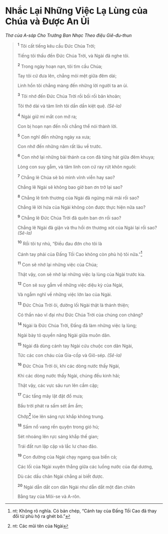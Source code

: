 # Nhắc Lại Những Việc Lạ Lùng của Chúa và Ðược An Ủi
*Thơ của A-sáp Cho Trưởng Ban Nhạc Theo điệu Giê-đu-thun*

> <sup><b>1</b></sup> Tôi cất tiếng kêu cầu Ðức Chúa Trời;
> 
> Tiếng tôi thấu đến Ðức Chúa Trời, và Ngài đã nghe tôi.
> 
> <sup><b>2</b></sup> Trong ngày hoạn nạn, tôi tìm cầu Chúa;
> 
> Tay tôi cứ đưa lên, chẳng mỏi mệt giữa đêm dài;
> 
> Linh hồn tôi chẳng màng đến những lời người ta an ủi.
> 
> <sup><b>3</b></sup> Tôi nhớ đến Ðức Chúa Trời rồi bối rối băn khoăn;
> 
> Tôi thở dài và tâm linh tôi dần dần kiệt quệ. *(Sê-la)*
>
> <sup><b>4</b></sup> Ngài giữ mí mắt con mở ra;
> 
> Con bị hoạn nạn đến nỗi chẳng thể nói thành lời.
> 
> <sup><b>5</b></sup> Con nghĩ đến những ngày xa xưa;
> 
> Con nhớ đến những năm rất lâu về trước.
> 
> <sup><b>6</b></sup> Con nhớ lại những bài thánh ca con đã từng hát giữa đêm khuya;
> 
> Lòng con suy gẫm, và tâm linh con cứ ray rứt khôn nguôi:
> 
> <sup><b>7</b></sup> Chẳng lẽ Chúa sẽ bỏ mình vĩnh viễn hay sao?
> 
> Chẳng lẽ Ngài sẽ không bao giờ ban ơn trở lại sao?
> 
> <sup><b>8</b></sup> Chẳng lẽ tình thương của Ngài đã ngừng mãi mãi rồi sao?
> 
> Chẳng lẽ lời hứa của Ngài không còn được thực hiện nữa sao?
> 
> <sup><b>9</b></sup> Chẳng lẽ Ðức Chúa Trời đã quên ban ơn rồi sao?
> 
> Chẳng lẽ Ngài đã giận và thu hồi ơn thương xót của Ngài lại rồi sao? *(Sê-la)*
> 
> <sup><b>10</b></sup> Rồi tôi tự nhủ, “Ðiều đau đớn cho tôi là
> 
> Cánh tay phải của Ðấng Tối Cao không còn phù hộ tôi nữa.”[^1-9dfd89c9-dbaf-4e76-af92-62ab01a3e105]
>
> <sup><b>11</b></sup> Con sẽ nhớ lại những việc của Chúa;
> 
> Thật vậy, con sẽ nhớ lại những việc lạ lùng của Ngài trước kia.
> 
> <sup><b>12</b></sup> Con sẽ suy gẫm về những việc diệu kỳ của Ngài,
> 
> Và ngẫm nghĩ về những việc lớn lao của Ngài.
> 
> <sup><b>13</b></sup> Ðức Chúa Trời ôi, đường lối Ngài thật là thánh thiện;
> 
> Có thần nào vĩ đại như Ðức Chúa Trời của chúng con chăng?
> 
> <sup><b>14</b></sup> Ngài là Ðức Chúa Trời, Ðấng đã làm những việc lạ lùng;
> 
> Ngài bày tỏ quyền năng Ngài giữa muôn dân.
> 
> <sup><b>15</b></sup> Ngài đã dùng cánh tay Ngài cứu chuộc con dân Ngài,
> 
> Tức các con cháu của Gia-cốp và Giô-sép. *(Sê-la)*
>
> <sup><b>16</b></sup> Ðức Chúa Trời ôi, khi các dòng nước thấy Ngài,
> 
> Khi các dòng nước thấy Ngài, chúng đều kinh hãi;
> 
> Thật vậy, các vực sâu run lên cầm cập;
> 
> <sup><b>17</b></sup> Các tầng mây lật đật đổ mưa;
> 
> Bầu trời phát ra sấm sét ầm ầm;
> 
> Chớp[^2-9dfd89c9-dbaf-4e76-af92-62ab01a3e105] lóe lên sáng rực khắp không trung.
> 
> <sup><b>18</b></sup> Sấm nổ vang rền quyện trong gió hú;
> 
> Sét nhoáng lên rực sáng khắp thế gian;
> 
> Trái đất run lập cập và lắc lư chao đảo.
> 
> <sup><b>19</b></sup> Con đường của Ngài chạy ngang qua biển cả;
> 
> Các lối của Ngài xuyên thẳng giữa các luồng nước của đại dương,
> 
> Dù các dấu chân Ngài chẳng ai biết được.
> 
> <sup><b>20</b></sup> Ngài dẫn dắt con dân Ngài như dẫn dắt một đàn chiên
> 
> Bằng tay của Môi-se và A-rôn.

[^1-9dfd89c9-dbaf-4e76-af92-62ab01a3e105]: nt: Không rõ nghĩa. Có bản chép, “Cánh tay của Ðấng Tối Cao đã thay đổi từ phù hộ ra ghét bỏ.”
[^2-9dfd89c9-dbaf-4e76-af92-62ab01a3e105]: nt: Các mũi tên của Ngài